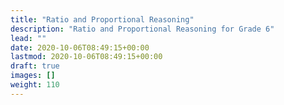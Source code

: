 ```yaml
---
title: "Ratio and Proportional Reasoning"
description: "Ratio and Proportional Reasoning for Grade 6"
lead: ""
date: 2020-10-06T08:49:15+00:00
lastmod: 2020-10-06T08:49:15+00:00
draft: true
images: []
weight: 110
---
```

